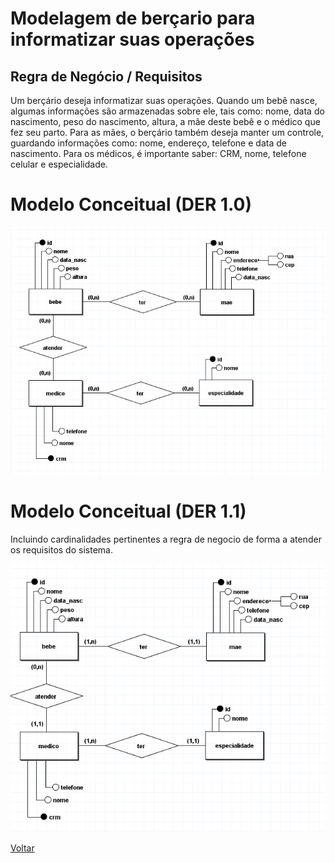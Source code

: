 # Modelagem de berçario para informatizar suas operações

## Regra de Negócio / Requisitos
Um berçário deseja informatizar suas operações. Quando um bebê
nasce, algumas informações são armazenadas sobre ele, tais como:
nome, data do nascimento, peso do nascimento, altura, a mãe deste
bebê e o médico que fez seu parto. Para as mães, o berçário também
deseja manter um controle, guardando informações como: nome,
endereço, telefone e data de nascimento. Para os médicos, é importante
saber: CRM, nome, telefone celular e especialidade.

# Modelo Conceitual (DER 1.0)

![Questao1](../../Imagem/DER/4.%20sem%20cardinalidade.png)

# Modelo Conceitual (DER 1.1)

Incluindo cardinalidades pertinentes a regra de negocio de forma a atender os
requisitos do sistema.

![Incluindo cardinalidades](../../Imagem/DER/4.%20bercario.png)


[Voltar](../../README.md)